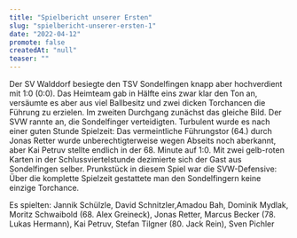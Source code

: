 ```yaml
---
title: "Spielbericht unserer Ersten"
slug: "spielbericht-unserer-ersten-1"
date: "2022-04-12"
promote: false
createdAt: "null"
teaser: ""
---
```

Der SV Walddorf besiegte den TSV Sondelfingen knapp aber hochverdient mit 1:0 (0:0). Das Heimteam gab in Hälfte eins zwar klar den Ton an, versäumte es aber aus viel Ballbesitz und zwei dicken Torchancen die Führung zu erzielen. Im zweiten Durchgang zunächst das gleiche Bild. Der SVW rannte an, die Sondelfinger verteidigten. Turbulent wurde es nach einer guten Stunde Spielzeit: Das vermeintliche Führungstor (64.) durch Jonas Retter wurde unberechtigterweise wegen Abseits noch aberkannt, aber Kai Petruv stellte endlich in der 68. Minute auf 1:0. Mit zwei gelb-roten Karten in der Schlussviertelstunde dezimierte sich der Gast aus Sondelfingen selber. Prunkstück in diesem Spiel war die SVW-Defensive: Über die komplette Spielzeit gestattete man den Sondelfingern keine einzige Torchance.


Es spielten: Jannik Schülzle, David Schnitzler,Amadou Bah, Dominik Mydlak, Moritz Schwaibold (68. Alex Greineck), Jonas Retter, Marcus Becker (78. Lukas Hermann), Kai Petruv, Stefan Tilgner (80. Jack Rein), Sven Pichler
